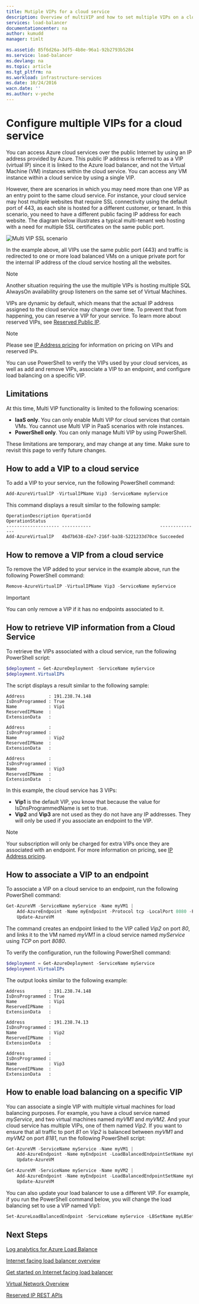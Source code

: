 ```yaml
---
title: Mutiple VIPs for a cloud service
description: Overview of multiVIP and how to set multiple VIPs on a cloud service
services: load-balancer
documentationcenter: na
author: kumudd
manager: timlt

ms.assetid: 85f6d26a-3df5-4b8e-96a1-92b2793b5284
ms.service: load-balancer
ms.devlang: na
ms.topic: article
ms.tgt_pltfrm: na
ms.workload: infrastructure-services
ms.date: 10/24/2016
wacn.date: ''
ms.author: v-yeche
---
```


# Configure multiple VIPs for a cloud service

You can access Azure cloud services over the public Internet by using an IP address provided by Azure. This public IP address is referred to as a VIP (virtual IP) since it is linked to the Azure load balancer, and not the Virtual Machine (VM) instances within the cloud service. You can access any VM instance within a cloud service by using a single VIP.

However, there are scenarios in which you may need more than one VIP as an entry point to the same cloud service. For instance, your cloud service may host multiple websites that require SSL connectivity using the default port of 443, as each site is hosted for a different customer, or tenant. In this scenario, you need to have a different public facing IP address for each website. The diagram below illustrates a typical multi-tenant web hosting with a need for multiple SSL certificates on the same public port.

![Multi VIP SSL scenario](./media/load-balancer-multivip/Figure1.png)

In the example above, all VIPs use the same public port (443) and traffic is redirected to one or more load balanced VMs on a unique private port for the internal IP address of the cloud service hosting all the websites.

> [!NOTE]
> Another situation requiring the use the multiple VIPs is hosting multiple SQL AlwaysOn availability group listeners on the same set of Virtual Machines.

VIPs are dynamic by default, which means that the actual IP address assigned to the cloud service may change over time. To prevent that from happening, you can reserve a VIP for your service. To learn more about reserved VIPs, see [Reserved Public IP](../virtual-network/virtual-networks-reserved-public-ip.md).

> [!NOTE]
> Please see [IP Address pricing](https://www.azure.cn/pricing/details/reserved-ip-addresses/) for information on pricing on VIPs and reserved IPs.

You can use PowerShell to verify the VIPs used by your cloud services, as well as add and remove VIPs, associate a VIP to an endpoint, and configure load balancing on a specific VIP.

## Limitations

At this time, Multi VIP functionality is limited to the following scenarios:

* **IaaS only**. You can only enable Multi VIP for cloud services that contain VMs. You cannot use Multi VIP in PaaS scenarios with role instances.
* **PowerShell only**. You can only manage Multi VIP by using PowerShell.

These limitations are temporary, and may change at any time. Make sure to revisit this page to verify future changes.

## How to add a VIP to a cloud service
To add a VIP to your service, run the following PowerShell command:

```powershell
Add-AzureVirtualIP -VirtualIPName Vip3 -ServiceName myService
```

This command displays a result similar to the following sample:

```
OperationDescription OperationId                          OperationStatus
-------------------- -----------                          ---------------
Add-AzureVirtualIP   4bd7b638-d2e7-216f-ba38-5221233d70ce Succeeded
```

## How to remove a VIP from a cloud service
To remove the VIP added to your service in the example above, run the following PowerShell command:

```powershell
Remove-AzureVirtualIP -VirtualIPName Vip3 -ServiceName myService
```

> [!IMPORTANT]
> You can only remove a VIP if it has no endpoints associated to it.

## How to retrieve VIP information from a Cloud Service
To retrieve the VIPs associated with a cloud service, run the following PowerShell script:

```powershell
$deployment = Get-AzureDeployment -ServiceName myService
$deployment.VirtualIPs
```

The script displays a result similar to the following sample:

```
Address         : 191.238.74.148
IsDnsProgrammed : True
Name            : Vip1
ReservedIPName  :
ExtensionData   :

Address         :
IsDnsProgrammed :
Name            : Vip2
ReservedIPName  :
ExtensionData   :

Address         :
IsDnsProgrammed :
Name            : Vip3
ReservedIPName  :
ExtensionData   :
```

In this example, the cloud service has 3 VIPs:

* **Vip1** is the default VIP, you know that because the value for IsDnsProgrammedName is set to true.
* **Vip2** and **Vip3** are not used as they do not have any IP addresses. They will only be used if you associate an endpoint to the VIP.

> [!NOTE]
> Your subscription will only be charged for extra VIPs once they are associated with an endpoint. For more information on pricing, see [IP Address pricing](https://www.azure.cn/pricing/details/reserved-ip-addresses/).

## How to associate a VIP to an endpoint

To associate a VIP on a cloud service to an endpoint, run the following PowerShell command:

```powershell
Get-AzureVM -ServiceName myService -Name myVM1 |
    Add-AzureEndpoint -Name myEndpoint -Protocol tcp -LocalPort 8080 -PublicPort 80 -VirtualIPName Vip2 |
    Update-AzureVM
```

The command creates an endpoint linked to the VIP called *Vip2* on port *80*, and links it to the VM named *myVM1* in a cloud service named *myService* using *TCP* on port *8080*.

To verify the configuration, run the following PowerShell command:

```powershell
$deployment = Get-AzureDeployment -ServiceName myService
$deployment.VirtualIPs
```

The output looks similar to the following example:

```
Address         : 191.238.74.148
IsDnsProgrammed : True
Name            : Vip1
ReservedIPName  :
ExtensionData   :

Address         : 191.238.74.13
IsDnsProgrammed :
Name            : Vip2
ReservedIPName  :
ExtensionData   :

Address         :
IsDnsProgrammed :
Name            : Vip3
ReservedIPName  :
ExtensionData   :
```

## How to enable load balancing on a specific VIP

You can associate a single VIP with multiple virtual machines for load balancing purposes. For example, you have a cloud service named *myService*, and two virtual machines named *myVM1* and *myVM2*. And your cloud service has multiple VIPs, one of them named *Vip2*. If you want to ensure that all traffic to port *81* on *Vip2* is balanced between *myVM1* and *myVM2* on port *8181*, run the following PowerShell script:

```powershell
Get-AzureVM -ServiceName myService -Name myVM1 |
    Add-AzureEndpoint -Name myEndpoint -LoadBalancedEndpointSetName myLBSet -Protocol tcp -LocalPort 8181 -PublicPort 81 -VirtualIPName Vip2 -DefaultProbe |
    Update-AzureVM

Get-AzureVM -ServiceName myService -Name myVM2 |
    Add-AzureEndpoint -Name myEndpoint -LoadBalancedEndpointSetName myLBSet -Protocol tcp -LocalPort 8181 -PublicPort 81 -VirtualIPName Vip2  -DefaultProbe |
    Update-AzureVM
```

You can also update your load balancer to use a different VIP. For example, if you run the PowerShell command below, you will change the load balancing set to use a VIP named Vip1:

```powershell
Set-AzureLoadBalancedEndpoint -ServiceName myService -LBSetName myLBSet -VirtualIPName Vip1
```

## Next Steps

[Log analytics for Azure Load Balance](./load-balancer-monitor-log.md)

[Internet facing load balancer overview](./load-balancer-internet-overview.md)

[Get started on Internet facing load balancer](./load-balancer-get-started-internet-arm-ps.md)

[Virtual Network Overview](../virtual-network/virtual-networks-overview.md)

[Reserved IP REST APIs](https://msdn.microsoft.com/zh-cn/library/azure/dn722420.aspx)